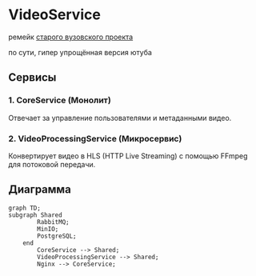 # VideoService

ремейк [старого вузовского проекта](https://github.com/MaxaiZer/NSTU_Programming/tree/main/semester8/movie-theater-backend)

по сути, гипер упрощённая версия ютуба

## Сервисы

### 1. **CoreService (Монолит)**
Отвечает за управление пользователями и метаданными видео.

### 2. **VideoProcessingService (Микросервис)**
Конвертирует видео в HLS (HTTP Live Streaming) с помощью FFmpeg для потоковой передачи.

## Диаграмма

```mermaid
graph TD;
subgraph Shared
        RabbitMQ;
        MinIO;
        PostgreSQL;
    end
        CoreService --> Shared;
        VideoProcessingService --> Shared;
        Nginx --> CoreService;
```
